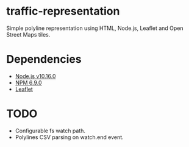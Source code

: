 # traffic-representation
Simple polyline representation using HTML, Node.js, Leaflet and Open Street Maps tiles.

# Dependencies
  - [Node.js v10.16.0](https://nodejs.org/en/)
  - [NPM 6.9.0](https://www.npmjs.com/)
  - [Leaflet](https://leafletjs.com/)

# TODO
  - Configurable fs watch path.
  - Polylines CSV parsing on watch.end event.
